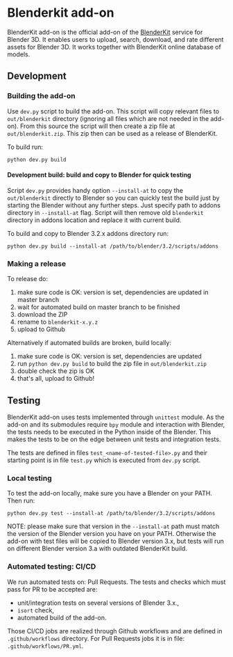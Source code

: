 # Blenderkit add-on

BlenderKit add-on is the official add-on of the [BlenderKit](https://www.blenderkit.com/) service for Blender 3D.
It enables users to upload, search, download, and rate different assets for Blender 3D.
It works together with BlenderKit online database of models.

## Development

### Building the add-on

Use `dev.py` script to build the add-on.
This script will copy relevant files to `out/blenderkit` directory (ignoring all files which are not needed in the add-on).
From this source the script will then create a zip file at `out/blenderkit.zip`.
This zip then can be used as a release of BlenderKit.

To build run:
```
python dev.py build
```

#### Development build: build and copy to Blender for quick testing

Script `dev.py` provides handy option `--install-at` to copy the `out/blenderkit` directly to Blender so you can quickly test the build just by starting the Blender without any further steps.
Just specify path to addons directory in `--install-at` flag.
Script will then remove old `blenderkit` directory in addons location and replace it with current build.

To build and copy to Blender 3.2.x addons directory run:

```
python dev.py build --install-at /path/to/blender/3.2/scripts/addons
```

### Making a release

To release do:
1. make sure code is OK: version is set, dependencies are updated in master branch
2. wait for automated build on master branch to be finished
3. download the ZIP
4. rename to `blenderkit-x.y.z`
5. upload to Github

Alternatively if automated builds are broken, build locally:
1. make sure code is OK: version is set, dependencies are updated
2. run `python dev.py build` to build the zip file in `out/blenderkit.zip`
3. double check the zip is OK
4. that's all, upload to Github!

## Testing

BlenderKit add-on uses tests implemented through `unittest` module.
As the add-on and its submodules require `bpy` module and interaction with Blender, the tests needs to be executed in the Python inside of the Blender.
This makes the tests to be on the edge between unit tests and integration tests.

The tests are defined in files `test_<name-of-tested-file>.py` and their starting point is in file `test.py` which is executed from `dev.py` script.

### Local testing

To test the add-on locally, make sure you have a Blender on your PATH.
Then run:

```
python dev.py test --install-at /path/to/blender/3.2/scripts/addons
```

NOTE: please make sure that version in the `--install-at` path must match the version of the Blender version you have on your PATH.
Otherwise the add-on with test files will be copied to Blender version 3.x, but tests will run on different Blender version 3.a with outdated BlenderKit build.

### Automated testing: CI/CD

We run automated tests on: Pull Requests.
The tests and checks which must pass for PR to be accepted are:
- unit/integration tests on several versions of Blender 3.x.,
- `isort` check,
- automated build of the add-on.

Those CI/CD jobs are realized through Github workflows and are defined in `.github/workflows` directory.
For Pull Requests jobs it is in file: `.github/workflows/PR.yml`.
